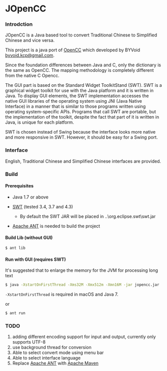 # JOpenCC

### Introdction

JOpenCC is a Java based tool to convert Traditional Chinese to Simplified Chinese and vice versa.

This project is a java port of [OpenCC](https://github.com/BYVoid/OpenCC) which developed by BYVoid <byvoid.kcp@gmail.com>.

Since the foundation differences between Java and C, only the dictionary is the same as OpenCC. The mapping methodology is completely different from the native C Opencc.

The GUI part is based on the Standard Widget ToolkitStand (SWT). SWT is a graphical widget toolkit for use with the Java platform and it is written in Java. To display GUI elements, the SWT implementation accesses the native GUI libraries of the operating system using JNI (Java Native Interface) in a manner that is similar to those programs written using operating system-specific APIs. Programs that call SWT are portable, but the implementation of the toolkit, despite the fact that part of it is written in Java, is unique for each platform.

SWT is chosen instead of Swing because the interface looks more native and more responsive in SWT. However, it should be easy for a Swing port.

### Interface

English, Traditional Chinese and Simplified Chinese interfaces are provided.

### Build 

#### Prerequisites

* Java 1.7 or above

* [SWT](http://www.eclipse.org/swt/) (tested 3.4, 3.7 and 4.3)

  - By default the SWT JAR will be placed in ..\org.eclipse.swt\swt.jar

* [Apache ANT](https://ant.apache.org) is needed to build the project

#### Build Lib (without GUI)

```bash
$ ant lib
```

#### Run with GUI (requires SWT)
It's suggested that to enlarge the memory for the JVM for processing long text

```bash
$ java -XstartOnFirstThread -Xms32M -Xmx512m -Xmn16M -jar jopencc.jar
```

`-XstartOnFirstThread` is required in macOS and Java 7.

or

```bash
$ ant run
```

### TODO

1. adding different encoding support for input and output, currently only supports UTF-8
2. use background thread for conversion
3. Able to select convert mode using menu bar
4. Able to select interface language
5. Replace [Apache ANT](https://ant.apache.org) with [Apache Maven](https://maven.apache.org)